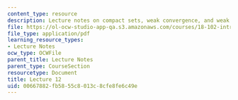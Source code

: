 ```yaml
---
content_type: resource
description: Lecture notes on compact sets, weak convergence, and weak compactness.
file: https://ol-ocw-studio-app-qa.s3.amazonaws.com/courses/18-102-introduction-to-functional-analysis-spring-2009/00667882fb5855c8013c8cfe8fe6c49e_MIT18_102s09_lec12.pdf
file_type: application/pdf
learning_resource_types:
- Lecture Notes
ocw_type: OCWFile
parent_title: Lecture Notes
parent_type: CourseSection
resourcetype: Document
title: Lecture 12
uid: 00667882-fb58-55c8-013c-8cfe8fe6c49e
---
```

